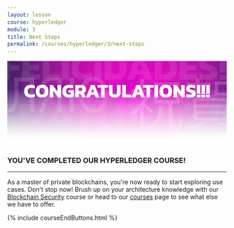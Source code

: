 ```yaml
---
layout: lesson
course: hyperledger
module: 3
title: Next Steps
permalink: /courses/hyperledger/3/next-steps
---
```

<img src="/assets/img/Conclusion-01-2.png" />

<h3>YOU'VE COMPLETED OUR HYPERLEDGER COURSE!</h3>

<hr />

As a master of private blockchains, you're now ready to start exploring use cases. Don't stop now! Brush up on your architecture knowledge with our <a href="https://staging.weteachblockchain.org/courses/blockchain-security/">Blockchain Security</a> course or head to our <a href="https://staging.weteachblockchain.org/courses/">courses</a> page to see what else we have to offer.

{% include courseEndButtons.html %}
